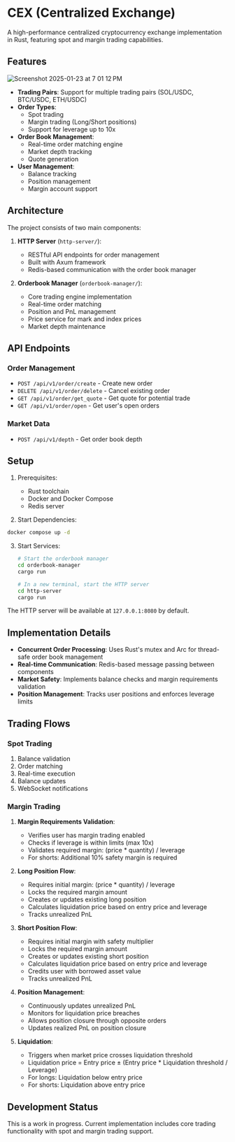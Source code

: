 
# CEX (Centralized Exchange)

A high-performance centralized cryptocurrency exchange implementation in Rust, featuring spot and margin trading capabilities.

## Features
![Screenshot 2025-01-23 at 7 01 12 PM](https://github.com/user-attachments/assets/b2e2a138-2a9b-44ce-b073-3252a4edd8fa)

- **Trading Pairs**: Support for multiple trading pairs (SOL/USDC, BTC/USDC, ETH/USDC)
- **Order Types**:
  - Spot trading
  - Margin trading (Long/Short positions)
  - Support for leverage up to 10x
- **Order Book Management**:
  - Real-time order matching engine
  - Market depth tracking
  - Quote generation
- **User Management**:
  - Balance tracking
  - Position management
  - Margin account support

## Architecture

The project consists of two main components:

1. **HTTP Server** (`http-server/`):
   - RESTful API endpoints for order management
   - Built with Axum framework
   - Redis-based communication with the order book manager

2. **Orderbook Manager** (`orderbook-manager/`):
   - Core trading engine implementation
   - Real-time order matching
   - Position and PnL management
   - Price service for mark and index prices
   - Market depth maintenance

## API Endpoints

### Order Management
- `POST /api/v1/order/create` - Create new order
- `DELETE /api/v1/order/delete` - Cancel existing order
- `GET /api/v1/order/get_quote` - Get quote for potential trade
- `GET /api/v1/order/open` - Get user's open orders

### Market Data
- `POST /api/v1/depth` - Get order book depth

## Setup

1. Prerequisites:
   - Rust toolchain
   - Docker and Docker Compose
   - Redis server

2. Start Dependencies:

```bash
docker compose up -d
```

3. Start Services:
   ```bash
   # Start the orderbook manager
   cd orderbook-manager
   cargo run

   # In a new terminal, start the HTTP server
   cd http-server
   cargo run
   ```

The HTTP server will be available at `127.0.0.1:8080` by default.

## Implementation Details

- **Concurrent Order Processing**: Uses Rust's mutex and Arc for thread-safe order book management
- **Real-time Communication**: Redis-based message passing between components
- **Market Safety**: Implements balance checks and margin requirements validation
- **Position Management**: Tracks user positions and enforces leverage limits

## Trading Flows

### Spot Trading
1. Balance validation
2. Order matching
3. Real-time execution
4. Balance updates
5. WebSocket notifications

### Margin Trading
1. **Margin Requirements Validation**:
   - Verifies user has margin trading enabled
   - Checks if leverage is within limits (max 10x)
   - Validates required margin: (price * quantity) / leverage
   - For shorts: Additional 10% safety margin is required

2. **Long Position Flow**:
   - Requires initial margin: (price * quantity) / leverage
   - Locks the required margin amount
   - Creates or updates existing long position
   - Calculates liquidation price based on entry price and leverage
   - Tracks unrealized PnL

3. **Short Position Flow**:
   - Requires initial margin with safety multiplier
   - Locks the required margin amount
   - Creates or updates existing short position
   - Calculates liquidation price based on entry price and leverage
   - Credits user with borrowed asset value
   - Tracks unrealized PnL

4. **Position Management**:
   - Continuously updates unrealized PnL
   - Monitors for liquidation price breaches
   - Allows position closure through opposite orders
   - Updates realized PnL on position closure

5. **Liquidation**:
   - Triggers when market price crosses liquidation threshold
   - Liquidation price = Entry price ± (Entry price * Liquidation threshold / Leverage)
   - For longs: Liquidation below entry price
   - For shorts: Liquidation above entry price

## Development Status

This is a work in progress. Current implementation includes core trading functionality with spot and margin trading support.